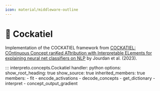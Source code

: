 ```yaml
---
icon: material/middleware-outline
---
```


# :parrot: Cockatiel

Implementation of the COCKATIEL framework from [COCKATIEL: COntinuous Concept ranKed ATtribution with Interpretable ELements for explaining neural net classifiers on NLP](https://aclanthology.org/2023.findings-acl.317/) by Jourdan et al. (2023).

::: interpreto.concepts.Cockatiel
    handler: python
    options:
      show_root_heading: true
      show_source: true
      inherited_members: true
      members:
        - fit
        - encode_activations
        - decode_concepts
        - get_dictionary
        - interpret
        - concept_output_gradient

